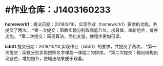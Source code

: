 #**作业仓库：J1403160233**
=========

**homework1**：提交日期：2018/9/16，实现作业（homework1）要求的功能，共提交了两次。
*第一次提交：函数实现分别取高低八位，求最值，重新组合，排序功能。
*第二次提交：简便算法，优化变量，使程序更加可读。


**lab01**:提交日期：2018/10/13,实现作业（lab01）的要求，共提交了两次。
*第一次提交：函数分别实现按照名字课程一课程二的排序。
*第二次提交：输出结构出现错位，增加细节，使输出结果便于观看。
